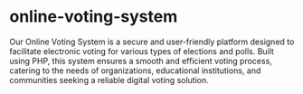 # online-voting-system
Our Online Voting System is a secure and user-friendly platform designed to facilitate electronic voting for various types of elections and polls. Built using PHP, this system ensures a smooth and efficient voting process, catering to the needs of organizations, educational institutions, and communities seeking a reliable digital voting solution.
